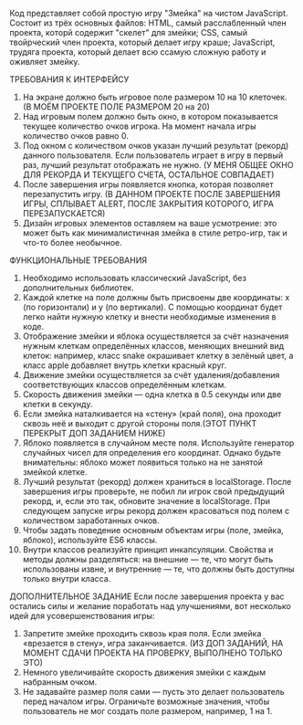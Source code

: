 Код представляет собой простую игру "Змейка" на чистом JavaScript. Состоит из трёх основных файлов:
HTML, самый расслабленный член проекта, которй содержит "скелет" для змейки;
CSS, самый твойрческий член проекта,  который делает игру краше;
JavaScript, трудяга проекта, который делает всю ссамую сложную работу и оживляет змейку.


ТРЕБОВАНИЯ К ИНТЕРФЕЙСУ
1. На экране должно быть игровое поле размером 10 на 10 клеточек. (В МОЁМ ПРОЕКТЕ ПОЛЕ РАЗМЕРОМ 20 на 20)
2. Над игровым полем должно быть окно, в котором показывается текущее количество очков игрока. На момент начала игры количество очков равно 0.
3. Под окном с количеством очков указан лучший результат (рекорд) данного пользователя. Если пользователь играет в игру в первый раз, лучший результат отображать не нужно. (У МЕНЯ ОБЩЕЕ ОКНО ДЛЯ РЕКОРДА И ТЕКУЩЕГО СЧЕТА, ОСТАЛЬНОЕ СОВПАДАЕТ)
4. После завершения игры появляется кнопка, которая позволяет перезапустить игру. (В ДАННОМ ПРОЕКТЕ ПОСЛЕ ЗАВЕРШЕНИЯ ИГРЫ, СПЛЫВАЕТ ALERT, ПОСЛЕ ЗАКРЫТИЯ КОТОРОГО, ИГРА ПЕРЕЗАПУСКАЕТСЯ)
5. Дизайн игровых элементов оставляем на ваше усмотрение: это может быть как минималистичная змейка в стиле ретро-игр, так и что-то более необычное.

ФУНКЦИОНАЛЬНЫЕ ТРЕБОВАНИЯ
1. Необходимо использовать классический JavaScript, без дополнительных библиотек.
2. Каждой клетке на поле должны быть присвоены две координаты: x (по горизонтали) и y (по вертикали). С помощью координат будет легко найти нужную клетку и внести необходимые изменения в коде.
3. Отображение змейки и яблока осуществляется за счёт назначения нужным клеткам определённых классов, меняющих внешний вид клеток: например, класс snake окрашивает клетку в зелёный цвет, а класс apple добавляет внутрь клетки красный круг.
4. Движение змейки осуществляется за счёт удаления/добавления соответствующих классов определённым клеткам.
5. Скорость движения змейки — одна клетка в 0.5 секунды или две клетки в секунду.
6. Если змейка наталкивается на «стену» (край поля), она проходит сквозь неё и выходит с другой стороны поля.(ЭТОТ ПУНКТ ПЕРЕКРЫТ ДОП ЗАДАНИЕМ НИЖЕ)
7. Яблоко появляется в случайном месте поля. Используйте генератор случайных чисел для определения его координат. Однако будьте внимательны: яблоко может появиться только на не занятой змейкой клетке.
8. Лучший результат (рекорд) должен храниться в localStorage. После завершения игры проверьте, не побил ли игрок свой предыдущий рекорд, и, если это так, обновите значение в localStorage. При следующем запуске игры рекорд должен красоваться под полем с количеством заработанных очков.
9. Чтобы задать поведение основным объектам игры (поле, змейка, яблоко), используйте ES6 классы.
10. Внутри классов реализуйте принцип инкапсуляции. Свойства и методы должны разделяться:
      на внешние — те, что могут быть использованы извне,
      и внутренние — те, что должны быть доступны только внутри класса.

ДОПОЛНИТЕЛЬНОЕ ЗАДАНИЕ
Если после завершения проекта у вас остались силы и желание поработать над улучшениями, вот несколько идей для усовершенствования игры:

1. Запретите змейке проходить сквозь края поля. Если змейка «врезается в стену», игра заканчивается. (ИЗ ДОП ЗАДАНИЙ, НА МОМЕНТ СДАЧИ ПРОЕКТА НА ПРОВЕРКУ, ВЫПОЛНЕНО ТОЛЬКО ЭТО)
2. Немного увеличивайте скорость движения змейки с каждым набранным очком.
3. Не задавайте размер поля сами — пусть это делает пользователь перед началом игры. Ограничьте возможные значения, чтобы пользователь не мог создать поле размером, например, 1 на 1.
